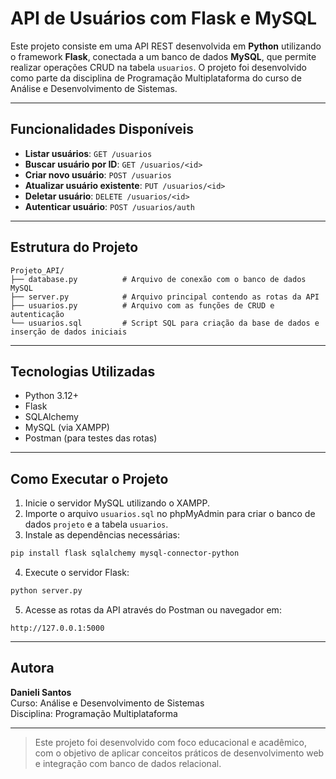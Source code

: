 # API de Usuários com Flask e MySQL

Este projeto consiste em uma API REST desenvolvida em **Python** utilizando o framework **Flask**, conectada a um banco de dados **MySQL**, que permite realizar operações CRUD na tabela `usuarios`. O projeto foi desenvolvido como parte da disciplina de Programação Multiplataforma do curso de Análise e Desenvolvimento de Sistemas.

---

## Funcionalidades Disponíveis

- **Listar usuários**: `GET /usuarios`
- **Buscar usuário por ID**: `GET /usuarios/<id>`
- **Criar novo usuário**: `POST /usuarios`
- **Atualizar usuário existente**: `PUT /usuarios/<id>`
- **Deletar usuário**: `DELETE /usuarios/<id>`
- **Autenticar usuário**: `POST /usuarios/auth`

---

## Estrutura do Projeto

```
Projeto_API/
├── database.py          # Arquivo de conexão com o banco de dados MySQL
├── server.py            # Arquivo principal contendo as rotas da API
├── usuarios.py          # Arquivo com as funções de CRUD e autenticação
└── usuarios.sql         # Script SQL para criação da base de dados e inserção de dados iniciais
```

---

## Tecnologias Utilizadas

- Python 3.12+
- Flask
- SQLAlchemy
- MySQL (via XAMPP)
- Postman (para testes das rotas)

---

## Como Executar o Projeto

1. Inicie o servidor MySQL utilizando o XAMPP.
2. Importe o arquivo `usuarios.sql` no phpMyAdmin para criar o banco de dados `projeto` e a tabela `usuarios`.
3. Instale as dependências necessárias:

```bash
pip install flask sqlalchemy mysql-connector-python
```

4. Execute o servidor Flask:

```bash
python server.py
```

5. Acesse as rotas da API através do Postman ou navegador em:

```
http://127.0.0.1:5000
```

---

## Autora

**Danieli Santos**  
Curso: Análise e Desenvolvimento de Sistemas  
Disciplina: Programação Multiplataforma

---

> Este projeto foi desenvolvido com foco educacional e acadêmico, com o objetivo de aplicar conceitos práticos de desenvolvimento web e integração com banco de dados relacional.

